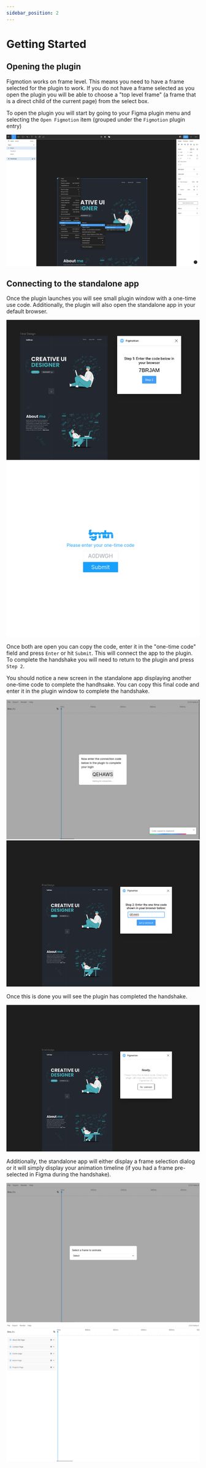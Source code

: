 ```yaml
---
sidebar_position: 2
---
```


# Getting Started

## Opening the plugin
Figmotion works on frame level. This means you need to have a frame selected for the plugin to work. If you do not have a frame selected as you open the plugin you will be able to choose a "top level frame" (a frame that is a direct child of the current page) from the select box.

To open the plugin you will start by going to your Figma plugin menu and selecting the `Open Figmotion` item (grouped under the `Figmotion` plugin entry)  

![Plugin menu](./img/opening-the-plugin-01.jpg)

## Connecting to the standalone app
Once the plugin launches you will see small plugin window with a one-time use code. Additionally, the plugin will also open the standalone app in your default browser.

![Plugin with one time code](./img/opening-the-plugin-02.jpg)
![Standalone app](./img/opening-the-plugin-03.jpg)

Once both are open you can copy the code, enter it in the "one-time code" field and press `Enter` or hit `Submit`. This will connect the app to the plugin. To complete the handshake you will need to return to the plugin and press `Step 2`.

You should notice a new screen in the standalone app displaying another one-time code to complete the handhsake. You can copy this final code and enter it in the plugin window to complete the handshake.  

![Standalone app with final code](./img/opening-the-plugin-04.jpg)
![Plugin to complete handshake](./img/opening-the-plugin-05.jpg)

Once this is done you will see the plugin has completed the handshake.

![Plugin ready](./img/opening-the-plugin-06.jpg)

Additionally, the standalone app will either display a frame selection dialog or it will simply display your animation timeline (if you had a frame pre-selected in Figma during the handshake).

![Frame selection dialog](./img/opening-the-plugin-07.jpg)
![Standalone timeline](./img/opening-the-plugin-08.jpg)